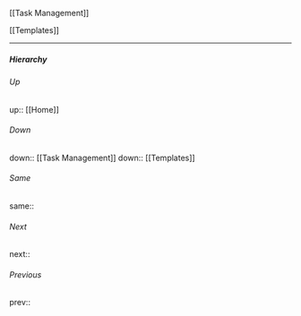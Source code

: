 
[[Task Management]]

[[Templates]]

---
##### Hierarchy
###### Up
up:: [[Home]]
###### Down
down:: [[Task Management]]
down:: [[Templates]]
###### Same
same:: 
###### Next
next:: 
###### Previous
prev:: 